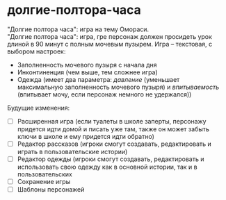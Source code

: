 долгие-полтора-часа
===================
"Долгие полтора часа": игра на тему Омораси.<br>
"Долгие полтора часа": игра, гре персонаж должен просидеть урок длиной в 90 минут с полным мочевым пузырем. Игра – текстовая, с выбором настроек:
- Заполненность мочевого пузыря с начала дня
- Инконтиненция (чем выше, тем сложнее игра)
- Одежда (имеет два параметра: *давление* (уменьшает максимальную заполненность мочевого пузыря) и *впитываемость* (впитывает мочу, если персонаж немного не удержался))

Будущие изменения:
<br>
- [ ] Расширенная игра (если туалеты в школе заперты, персонажу придется идти домой и писать уже там, также он может забыть ключи в школе и ему придется идти обратно)
- [ ] Редактор рассказов (игроки смогут создавать, редактировать и играть в пользовательские истории)
- [ ] Редактор одежды (игроки смогут создавать, редактировать и использовать свою одежду как в основной истории, так и в пользовательских
- [ ] Сохранение игры
- [ ] Шаблоны персонажей
